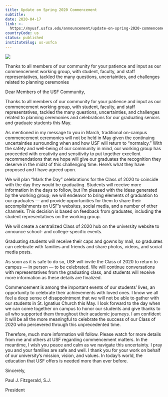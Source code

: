 ```yaml
---
title: Update on Spring 2020 Commencement
subtitle: 
date: 2020-04-17
link: >-
  https://myusf.usfca.edu/announcement/update-on-spring-2020-commencement
countryCode: us
status: published
instituteSlug: us-usfca
---
```

![](https://myusf.usfca.edu/themes/custom/myusf/images/favicon/favicon.ico)

Thanks to all members of our community for your patience and input as our commencement working group, with student, faculty, and staff representatives, tackled the many questions, uncertainties, and challenges related to planning ceremonies

Dear Members of the USF Community,

Thanks to all members of our community for your patience and input as our commencement working group, with student, faculty, and staff representatives, tackled the many questions, uncertainties, and challenges related to planning ceremonies and celebrations for our graduating seniors and graduate students this May.

As mentioned in my message to you in March, traditional on-campus commencement ceremonies will not be held in May given the continuing uncertainties surrounding when and how USF will return to “normalcy.” With the safety and well-being of our community in mind, our working group has proceeded with creativity and sensitivity to put together excellent recommendations that we hope will give our graduates the recognition they deserve in the midst of this challenging time. Here’s what they have proposed and I have agreed upon.

We will plan “Mark the Day” celebrations for the Class of 2020 to coincide with the day they would be graduating. Students will receive more information in the days to follow, but I’m pleased with the ideas generated by the working group; we will endeavor to bring elements of graduation to our graduates — and provide opportunities for them to share their accomplishments on USF’s websites, social media, and a number of other channels. This decision is based on feedback from graduates, including the student representatives on the working group.

We will create a centralized Class of 2020 hub on the university website to announce school- and college-specific events.

Graduating students will receive their caps and gowns by mail, so graduates can celebrate with families and friends and share photos, videos, and social media posts.

As soon as it is safe to do so, USF will invite the Class of 2020 to return to campus — in person — to be celebrated. We will continue conversations with representatives from the graduating class, and students will receive more information as these details are finalized.

Commencement is among the important events of our students’ lives, an opportunity to celebrate their achievements with loved ones. I know we all feel a deep sense of disappointment that we will not be able to gather with our students in St. Ignatius Church this May. I look forward to the day when we can come together on campus to honor our students and give thanks to all who supported them throughout their academic journeys. I am confident it will be all the more meaningful to celebrate the success of our Class of 2020 who persevered through this unprecedented time.

Therefore, much more information will follow. Please watch for more details from me and others at USF regarding commencement matters. In the meantime, I wish you peace and calm as we navigate this uncertainty. I pray you and your families are safe and well. I thank you for your work on behalf of our university’s mission, vision, and values. In today’s world, the education that USF offers is needed more than ever before.

Sincerely,



Paul J. Fitzgerald, S.J.

President
